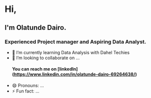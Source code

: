 #   Hi,
  ## I'm Olatunde Dairo.
### Experienced Project manager and Aspiring Data Analyst. 
- 🌱 I’m currently learning Data Analysis with Dahel Techies
- 💞️ I’m looking to collaborate on ...
  #### You can  reach me on [linkedln] (https://www.linkedin.com/in/olatunde-dairo-69264638/)
- 😄 Pronouns: ...
- ⚡ Fun fact: ...

<!---
Teediamond/Teediamond is a ✨ special ✨ repository because its `README.md` (this file) appears on your GitHub profile.
You can click the Preview link to take a look at your changes.
--->
